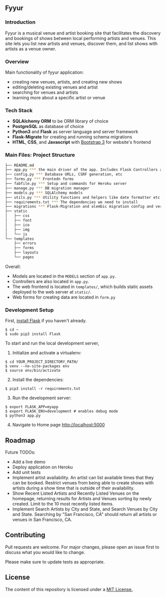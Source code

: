 Fyyur
-----

### Introduction

Fyyur is a musical venue and artist booking site that facilitates the discovery and bookings of shows between local performing artists and venues. This site lets you list new artists and venues, discover them, and list shows with artists as a venue owner.

### Overview

Main functionality of fyyur application:

* creating new venues, artists, and creating new shows
* editing/deleting existing venues and artist
* searching for venues and artists
* learning more about a specific artist or venue

### Tech Stack

* **SQLAlchemy ORM** to be ORM library of choice
* **PostgreSQL** as database of choice
* **Python3** and **Flask** as server language and server framework
* **Flask-Migrate** for creating and running schema migrations
* **HTML**, **CSS**, and **Javascript** with [Bootstrap 3](https://getbootstrap.com/docs/3.4/customize/) for website's frontend

### Main Files: Project Structure

  ```sh
  ├── README.md
  ├── app.py *** the main driver of the app. Includes Flask Controllers and Endpoints
  ├── config.py *** Database URLs, CSRF generation, etc
  ├── forms.py *** Frontedn forms
  ├── fabfile.py *** Setup and commands for Heroku server
  ├── manage.py *** DB migration manager
  ├── models.py *** SQLAlchemy models
  ├── utils.py *** Utility functions and helpers like date formatter etc.
  ├── requirements.txt *** The dependencies we need to install
  ├── migrations *** Flask-Migration and alembic migration config and versions
  ├── static
  │   ├── css 
  │   ├── font
  │   ├── ico
  │   ├── img
  │   └── js
  └── templates
      ├── errors
      ├── forms
      ├── layouts
      └── pages
  ```

Overall:
* Models are located in the `MODELS` section of `app.py`.
* Controllers are also located in `app.py`.
* The web frontend is located in `templates/`, which builds static assets deployed to the web server at `static/`.
* Web forms for creating data are located in `form.py`

### Development Setup

First, [install Flask](http://flask.pocoo.org/docs/1.0/installation/#install-flask) if you haven't already.

  ```
  $ cd ~
  $ sudo pip3 install Flask
  ```

To start and run the local development server,

1. Initialize and activate a virtualenv:
  ```
  $ cd YOUR_PROJECT_DIRECTORY_PATH/
  $ venv --no-site-packages env
  $ source env/bin/activate
  ```

2. Install the dependencies:
  ```
  $ pip3 install -r requirements.txt
  ```

3. Run the development server:
  ```
  $ export FLASK_APP=myapp
  $ export FLASK_ENV=development # enables debug mode
  $ python3 app.py
  ```

4. Navigate to Home page [http://localhost:5000](http://localhost:5000)

## Roadmap

Future TODOs:
* Add a live demo
* Deploy application on Heroku
* Add unit tests
* Implement artist availability. An artist can list available times that they can be booked. Restrict venues from being able to create shows with artists during a show time that is outside of their availability.
* Show Recent Listed Artists and Recently Listed Venues on the homepage, returning results for Artists and Venues sorting by newly created. Limit to the 10 most recently listed items.
* Implement Search Artists by City and State, and Search Venues by City and State. Searching by "San Francisco, CA" should return all artists or venues in San Francisco, CA.

## Contributing
Pull requests are welcome. For major changes, please open an issue first to discuss what you would like to change.

Please make sure to update tests as appropriate.

## License

The content of this repository is licensed under a [MIT License.](https://github.com/jurayev/fyyur/blob/master/LICENSE.md)
